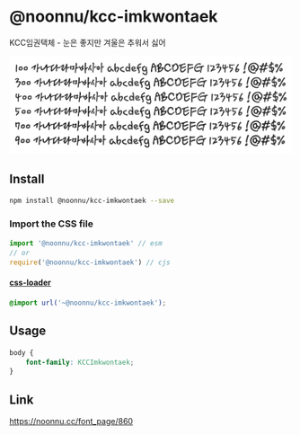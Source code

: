 # @noonnu/kcc-imkwontaek

KCC임권택체 - 눈은 좋지만 겨울은 추워서 싫어

![example](./example.png)

## Install

```bash
npm install @noonnu/kcc-imkwontaek --save
```

### Import the CSS file

```js
import '@noonnu/kcc-imkwontaek' // esm
// or
require('@noonnu/kcc-imkwontaek') // cjs
```

#### [css-loader](https://github.com/webpack-contrib/css-loader)

```css
@import url('~@noonnu/kcc-imkwontaek');
```

## Usage

```css
body {
    font-family: KCCImkwontaek;
}
```

## Link

https://noonnu.cc/font_page/860
